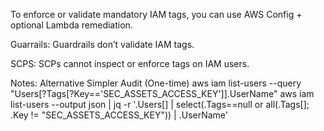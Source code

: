 To enforce or validate mandatory IAM tags, you can use AWS Config + optional Lambda remediation.

Guarrails:
Guardrails don’t validate IAM tags.

SCPS:
SCPs cannot inspect or enforce tags on IAM users.

Notes:
Alternative Simpler Audit (One-time)
aws iam list-users --query "Users[?Tags[?Key=='SEC_ASSETS_ACCESS_KEY']].UserName"
aws iam list-users --output json | jq -r '.Users[] | select(.Tags==null or all(.Tags[]; .Key != "SEC_ASSETS_ACCESS_KEY")) | .UserName'
